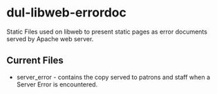 # dul-libweb-errordoc
Static Files used on libweb to present static pages as error documents served by Apache web server.

## Current Files
* server_error - contains the copy served to patrons and staff when a Server Error is encountered.
